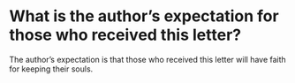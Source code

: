 # What is the author’s expectation for those who received this letter?

The author’s expectation is that those who received this letter will have faith for keeping their souls.
